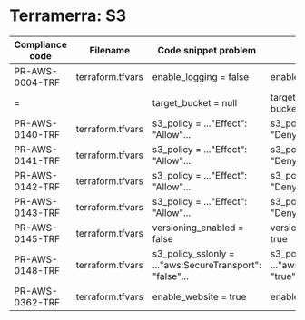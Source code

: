 # Terramerra: S3

Compliance code | Filename       | Code snippet problem              | Fixed code
----------------|----------------|-----------------------------------|---------------------------------
PR-AWS-0004-TRF |terraform.tfvars|enable_logging = false             |enable_logging = true
=               |                |target_bucket = null               |target_bucket = bucket_id
PR-AWS-0140-TRF |terraform.tfvars|s3_policy = ..."Effect": "Allow"...|s3_policy = ..."Effect": "Deny"...
PR-AWS-0141-TRF |terraform.tfvars|s3_policy = ..."Effect": "Allow"...|s3_policy = ..."Effect": "Deny"...
PR-AWS-0142-TRF |terraform.tfvars|s3_policy = ..."Effect": "Allow"...|s3_policy = ..."Effect": "Deny"...
PR-AWS-0143-TRF |terraform.tfvars|s3_policy = ..."Effect": "Allow"...|s3_policy = ..."Effect": "Deny"...
PR-AWS-0145-TRF |terraform.tfvars|versioning_enabled = false         |versioning_enabled = true
PR-AWS-0148-TRF |terraform.tfvars|s3_policy_sslonly = ..."aws:SecureTransport": "false"...|s3_policy_sslonly = ..."aws:SecureTransport": "true"...
PR-AWS-0362-TRF |terraform.tfvars|enable_website = true              |enable_website = false
